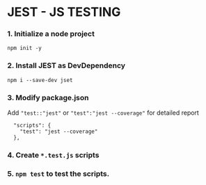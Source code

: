 # JEST - JS TESTING

### 1. Initialize a node project

```shell
npm init -y
```

### 2. Install JEST as DevDependency

```shell
npm i --save-dev jset
```

### 3. Modify package.json
Add `"test::"jest"` or `"test":"jest --coverage"` for detailed report
```
  "scripts": {
    "test": "jest --coverage"
  },
```

### 4. Create `*.test.js` scripts

### 5. `npm test` to test the scripts.
